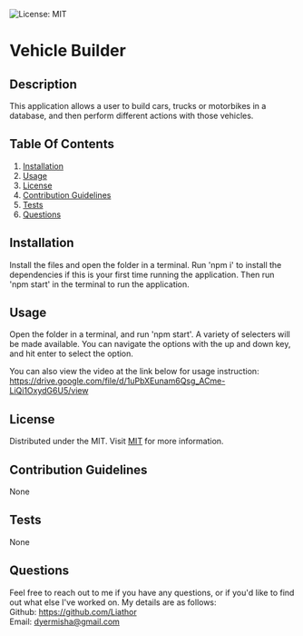 ![License: MIT](https://img.shields.io/badge/License-MIT-yellow.svg)

# Vehicle Builder

## Description
This application allows a user to build cars, trucks or motorbikes in a database, and then perform different actions with those vehicles.

## Table Of Contents
1. [Installation](#installation)
2. [Usage](#usage)
3. [License](#license)
4. [Contribution Guidelines](#contribution)
5. [Tests](#tests)
6. [Questions](#questions)

## Installation
Install the files and open the folder in a terminal. Run 'npm i' to install the dependencies if this is your first time running the application. Then run 'npm start' in the terminal to run the application.

## Usage
Open the folder in a terminal, and run 'npm start'. A variety of selecters will be made available. You can navigate the options with the up and down key, and hit enter to select the option.

You can also view the video at the link below for usage instruction:   
https://drive.google.com/file/d/1uPbXEunam6Qsg_ACme-LiQi1OxydG6U5/view

## License
Distributed under the MIT. Visit [MIT](https://opensource.org/licenses/MIT) for more information.

## Contribution Guidelines
None

## Tests
None

## Questions
Feel free to reach out to me if you have any questions, or if you'd like to find out what else I've worked on. My details are as follows:  
  Github: https://github.com/Liathor  
  Email: dyermisha@gmail.com  
